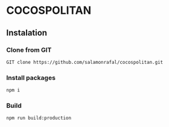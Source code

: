 # COCOSPOLITAN

## Instalation
### Clone from GIT

```bash
GIT clone https://github.com/salamonrafal/cocospolitan.git
```

### Install packages

```bash 
npm i
```

### Build 

```bash
npm run build:production
```